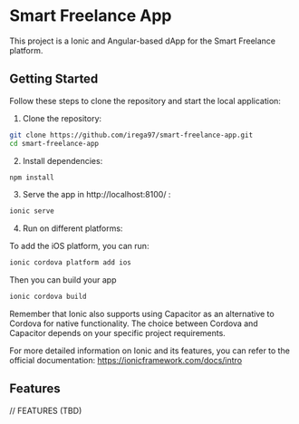 # Smart Freelance App

This project is a Ionic and Angular-based dApp for the Smart Freelance platform.

## Getting Started

Follow these steps to clone the repository and start the local application:

1. Clone the repository:

```bash
git clone https://github.com/irega97/smart-freelance-app.git
cd smart-freelance-app
```

2. Install dependencies:

```bash
npm install
```

3. Serve the app in http://localhost:8100/ :

```bash
ionic serve
```

4. Run on different platforms:

To add the iOS platform, you can run:

```bash
ionic cordova platform add ios
```

Then you can build your app

```bash
ionic cordova build
```

Remember that Ionic also supports using Capacitor as an alternative to Cordova for native functionality. The choice between Cordova and Capacitor depends on your specific project requirements.

For more detailed information on Ionic and its features, you can refer to the official documentation: https://ionicframework.com/docs/intro

## Features

// FEATURES (TBD)
